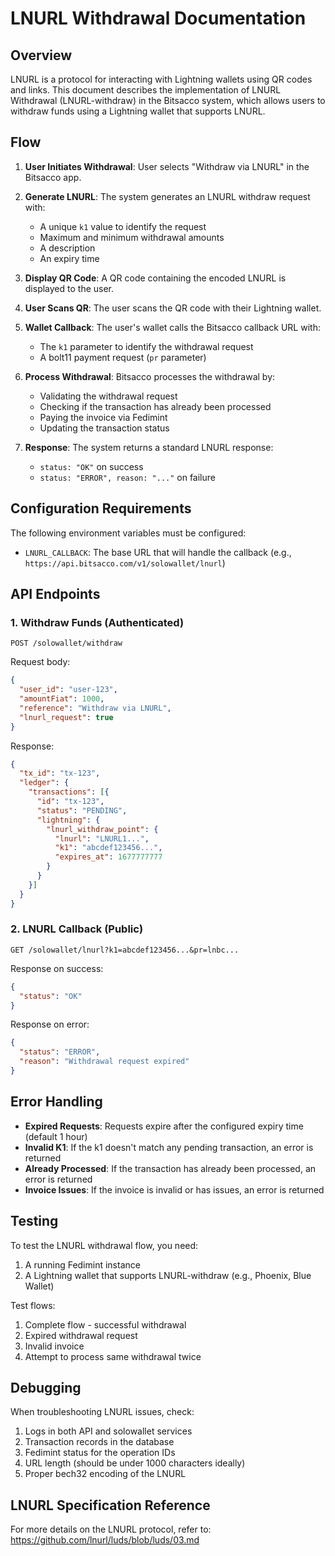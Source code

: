 # LNURL Withdrawal Documentation

## Overview

LNURL is a protocol for interacting with Lightning wallets using QR codes and links. This document describes the implementation of LNURL Withdrawal (LNURL-withdraw) in the Bitsacco system, which allows users to withdraw funds using a Lightning wallet that supports LNURL.

## Flow

1. **User Initiates Withdrawal**: User selects "Withdraw via LNURL" in the Bitsacco app.

2. **Generate LNURL**: The system generates an LNURL withdraw request with:
   - A unique `k1` value to identify the request
   - Maximum and minimum withdrawal amounts
   - A description
   - An expiry time

3. **Display QR Code**: A QR code containing the encoded LNURL is displayed to the user.

4. **User Scans QR**: The user scans the QR code with their Lightning wallet.

5. **Wallet Callback**: The user's wallet calls the Bitsacco callback URL with:
   - The `k1` parameter to identify the withdrawal request
   - A bolt11 payment request (`pr` parameter)

6. **Process Withdrawal**: Bitsacco processes the withdrawal by:
   - Validating the withdrawal request
   - Checking if the transaction has already been processed
   - Paying the invoice via Fedimint
   - Updating the transaction status

7. **Response**: The system returns a standard LNURL response:
   - `status: "OK"` on success
   - `status: "ERROR", reason: "..."` on failure

## Configuration Requirements

The following environment variables must be configured:

- `LNURL_CALLBACK`: The base URL that will handle the callback (e.g., `https://api.bitsacco.com/v1/solowallet/lnurl`)

## API Endpoints

### 1. Withdraw Funds (Authenticated)

```
POST /solowallet/withdraw
```

Request body:
```json
{
  "user_id": "user-123",
  "amountFiat": 1000,
  "reference": "Withdraw via LNURL",
  "lnurl_request": true
}
```

Response:
```json
{
  "tx_id": "tx-123",
  "ledger": {
    "transactions": [{
      "id": "tx-123",
      "status": "PENDING",
      "lightning": {
        "lnurl_withdraw_point": {
          "lnurl": "LNURL1...",
          "k1": "abcdef123456...",
          "expires_at": 1677777777
        }
      }
    }]
  }
}
```

### 2. LNURL Callback (Public)

```
GET /solowallet/lnurl?k1=abcdef123456...&pr=lnbc...
```

Response on success:
```json
{
  "status": "OK"
}
```

Response on error:
```json
{
  "status": "ERROR",
  "reason": "Withdrawal request expired"
}
```

## Error Handling

- **Expired Requests**: Requests expire after the configured expiry time (default 1 hour)
- **Invalid K1**: If the k1 doesn't match any pending transaction, an error is returned
- **Already Processed**: If the transaction has already been processed, an error is returned
- **Invoice Issues**: If the invoice is invalid or has issues, an error is returned

## Testing

To test the LNURL withdrawal flow, you need:

1. A running Fedimint instance
2. A Lightning wallet that supports LNURL-withdraw (e.g., Phoenix, Blue Wallet)

Test flows:
1. Complete flow - successful withdrawal
2. Expired withdrawal request
3. Invalid invoice
4. Attempt to process same withdrawal twice

## Debugging

When troubleshooting LNURL issues, check:

1. Logs in both API and solowallet services
2. Transaction records in the database
3. Fedimint status for the operation IDs
4. URL length (should be under 1000 characters ideally)
5. Proper bech32 encoding of the LNURL

## LNURL Specification Reference

For more details on the LNURL protocol, refer to:
https://github.com/lnurl/luds/blob/luds/03.md
